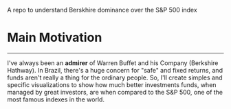 A repo to understand Berskhire dominance over the S&P 500 index

# Main Motivation
---
I've always been an **admirer** of Warren Buffet and his Company (Berkshire Hathway). In Brazil, there's a huge concern for "safe" and fixed returns, and funds aren't really a thing for the ordinary people. So, I'll create simples and specific visualizations to show how much better investments funds, when managed by great investors, are when compared to the S&P 500, one of the most famous indexes in the world.
